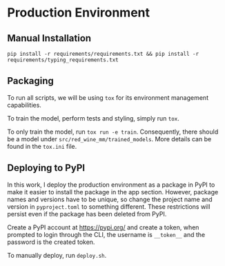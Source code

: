 # Production Environment

## Manual Installation

`pip install -r requirements/requirements.txt && pip install -r requirements/typing_requirements.txt`

## Packaging

To run all scripts, we will be using `tox` for its environment management capabilities. 

To train the model, perform tests and styling, simply run `tox`.

To only train the model, run `tox run -e train`. Consequently, there should be a model under `src/red_wine_mm/trained_models`. More details can be found in the `tox.ini` file. 


## Deploying to PyPI

In this work, I deploy the production environment as a package in PyPI to make it easier to install the package in the app section. However, package names and versions have to be unique, so change the project name and version in `pyproject.toml` to something different. These restrictions will persist even if the package has been deleted from PyPI. 

Create a PyPI account at https://pypi.org/ and create a token, when prompted to login through the CLI, the username is `__token__` and the password is the created token. 

To manually deploy, run `deploy.sh`.

